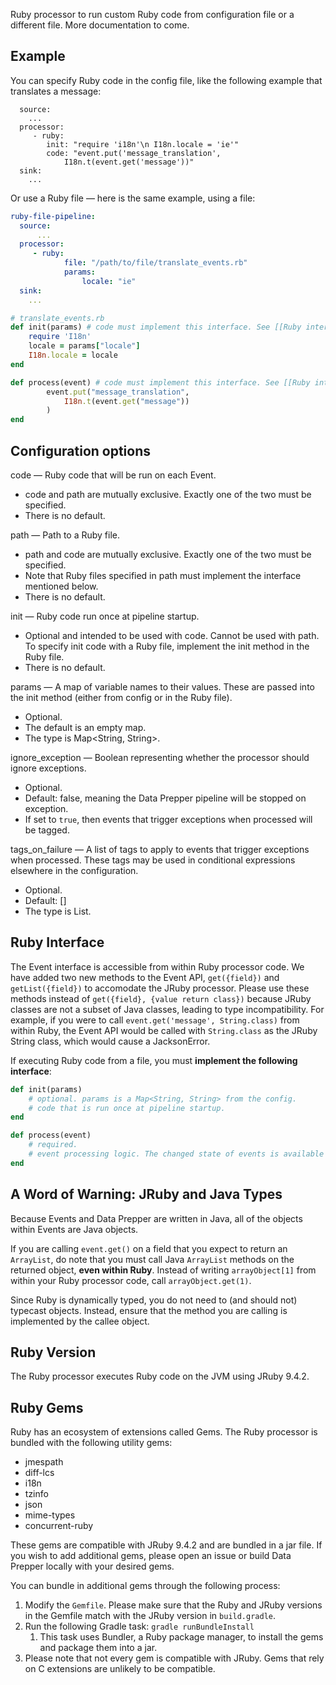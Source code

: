 Ruby processor to run custom Ruby code from configuration file or a different file. More documentation to come.
## Example
You can specify Ruby code in the config file, like the following example that translates a message:

```code-string-ruby-pipeline:
  source:
    ...
  processor:
     - ruby:
        init: "require 'i18n'\n I18n.locale = 'ie'"
        code: "event.put('message_translation', 
            I18n.t(event.get('message'))"
  sink:
    ...
```
Or use a Ruby file — here is the same example, using a file:
```yaml
ruby-file-pipeline:
  source:
      ...
  processor:
     - ruby:
            file: "/path/to/file/translate_events.rb"
            params:
                locale: "ie"
  sink:
    ...
```

```Ruby
# translate_events.rb
def init(params) # code must implement this interface. See [[Ruby interface]] below.
    require 'I18n'
    locale = params["locale"]
    I18n.locale = locale
end

def process(event) # code must implement this interface. See [[Ruby interface]] below.
        event.put("message_translation", 
            I18n.t(event.get("message"))
        )
end
```
## Configuration options

code — Ruby code that will be run on each Event.

* code and path are mutually exclusive. Exactly one of the two must be specified.
* There is no default.

path — Path to a Ruby file.

* path and code are mutually exclusive. Exactly one of the two must be specified.
* Note that Ruby files specified in path must implement the interface mentioned below.
* There is no default.

init — Ruby code run once at pipeline startup.

* Optional and intended to be used with code. Cannot be used with path. To specify init code with a Ruby file, implement the init method in the Ruby file.
* There is no default.

params — A map of variable names to their values. These are passed into the init method (either from config or in the Ruby file).

* Optional.
* The default is an empty map.
* The type is Map<String, String>.

ignore_exception — Boolean representing whether the processor should ignore exceptions.

* Optional.
* Default: false, meaning the Data Prepper pipeline will be stopped on exception.
* If set to `true`, then events that trigger exceptions when processed will be tagged.  

tags_on_failure — A list of tags to apply to events that trigger exceptions when processed. These tags may be used 
in conditional expressions elsewhere in the configuration. 
* Optional.
* Default: []
* The type is List<String>.
## Ruby Interface

The Event interface is accessible from within Ruby processor code. We have added two new methods to the Event API, `get({field})` and `getList({field})` to accomodate the JRuby processor. Please use these methods instead of `get({field}, {value return class})` because JRuby classes are not a subset of Java classes, leading to type incompatibility. For example, if you were to call `event.get('message', String.class)` from within Ruby, the Event API would be called with `String.class` as the JRuby String class, which would cause a JacksonError.  

If executing Ruby code from a file, you must **implement the following interface**:

```Ruby
def init(params)
    # optional. params is a Map<String, String> from the config.
    # code that is run once at pipeline startup.
end

def process(event)
    # required.
    # event processing logic. The changed state of events is available in Java.
end
```

## A Word of Warning: JRuby and Java Types

Because Events and Data Prepper are written in Java, all of the objects within Events are Java objects.

If you are calling `event.get()` on a field that you expect to return an `ArrayList`, do note that you must call Java `ArrayList` methods on the returned object, **even within Ruby**. Instead of writing `arrayObject[1]` from within your Ruby processor code, call `arrayObject.get(1)`. 

Since Ruby is dynamically typed, you do not need to (and should not) typecast objects. Instead, ensure that the method you are calling is implemented by the callee object.


## Ruby Version

The Ruby processor executes Ruby code on the JVM using JRuby 9.4.2.  

## Ruby Gems

Ruby has an ecosystem of extensions called Gems. The Ruby processor is bundled with the following utility gems:
* jmespath
* diff-lcs
* i18n
* tzinfo
* json
* mime-types
* concurrent-ruby

These gems are compatible with JRuby 9.4.2 and are bundled in a jar file. If you wish to add additional gems, please open an issue or build Data Prepper locally with your desired gems.

You can bundle in additional gems through the following process:
1. Modify the `Gemfile`. Please make sure that the Ruby and JRuby versions in the Gemfile match with the JRuby version in `build.gradle`.
2. Run the following Gradle task: `gradle runBundleInstall`
   1. This task uses Bundler, a Ruby package manager, to install the gems and package them into a jar.
3. Please note that not every gem is compatible with JRuby. Gems that rely on C extensions are unlikely to be compatible.
